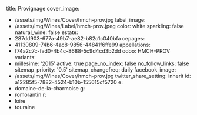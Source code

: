 title: Provignage
cover_image:
  - /assets/img/Wines/Cover/hmch-prov.jpg
label_image:
  - /assets/img/Wines/Label/hmch-prov.jpeg
color: white
sparkling: false
natural_wine: false
estate:
  - 287dd903-677a-49b7-ae82-b82c1c040bfa
cepages:
  - 41130809-74b6-4ac8-9856-44841f6ffe99
appellations:
  - f74a2c7c-fad0-4b4c-8688-5c9d4cd3b2dd
odoo: HMCH-PROV
variants:
  -
    millesime: '2015'
    active: true
page_no_index: false
no_follow_links: false
sitemap_priority: '0.5'
sitemap_changefreq: daily
facebook_image:
  - /assets/img/Wines/Cover/hmch-prov.jpg
twitter_share_setting: inherit
id: a12285f5-7882-4524-b10b-155615cf5720
e:
  - domaine-de-la-charmoise
g:
  - romorantin
r:
  - loire
  - touraine

